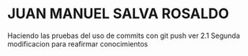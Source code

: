 # JUAN MANUEL SALVA ROSALDO
Haciendo las pruebas del uso de commits con git push ver 2.1
Segunda modificacion para reafirmar conocimientos
